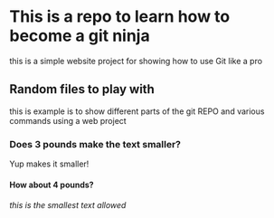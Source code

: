 # This is a repo to learn how to become a git ninja

this is a simple website project for showing how to use Git like a pro

## Random files to play with

this is example is to show different parts of the git REPO and various commands using a web project

### Does 3 pounds make the text smaller?

Yup makes it smaller!

#### How about 4 pounds?

###### this is the smallest text allowed
